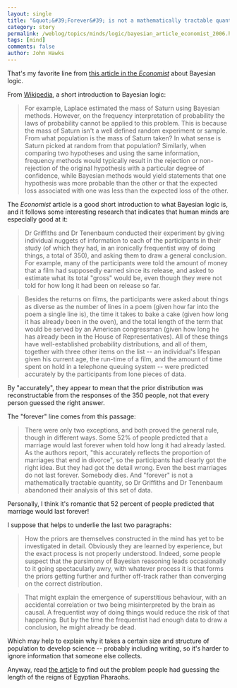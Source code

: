 ```yaml
---
layout: single 
title: "&quot;&#39;Forever&#39; is not a mathematically tractable quantity&quot;" 
category: story
permalink: /weblog/topics/minds/logic/bayesian_article_economist_2006.html
tags: [mind] 
comments: false 
author: John Hawks 
---
```



<p>
That's my favorite line from <a href="http://economist.com/science/displayStory.cfm?story_id=5354696">this article in the <I>Economist</i></a> about Bayesian logic. 
</p>

<p>
From <a href="http://en.wikipedia.org/wiki/Bayesian_logic">Wikipedia</a>, a short introduction to Bayesian logic: 
</p>

<blockquote>For example, Laplace estimated the mass of Saturn using Bayesian methods. However, on the frequency interpretation of probability the laws of probability cannot be applied to this problem. This is because the mass of Saturn isn't a well defined random experiment or sample. From what population is the mass of Saturn taken? In what sense is Saturn picked at random from that population? Similarly, when comparing two hypotheses and using the same information, frequency methods would typically result in the rejection or non-rejection of the original hypothesis with a particular degree of confidence, while Bayesian methods would yield statements that one hypothesis was more probable than the other or that the expected loss associated with one was less than the expected loss of the other.</blockquote>

<p>
The <i>Economist</i> article is a good short introduction to what Bayesian logic is, and it follows some interesting research that indicates that human minds are especially good at it: 
</p>

<blockquote>Dr Griffiths and Dr Tenenbaum conducted their experiment by giving individual nuggets of information to each of the participants in their study (of which they had, in an ironically frequentist way of doing things, a total of 350), and asking them to draw a general conclusion. For example, many of the participants were told the amount of money that a film had supposedly earned since its release, and asked to estimate what its total "gross" would be, even though they were not told for how long it had been on release so far.</blockquote>

<blockquote>Besides the returns on films, the participants were asked about things as diverse as the number of lines in a poem (given how far into the poem a single line is), the time it takes to bake a cake (given how long it has already been in the oven), and the total length of the term that would be served by an American congressman (given how long he has already been in the House of Representatives). All of these things have well-established probability distributions, and all of them, together with three other items on the list -- an individual's lifespan given his current age, the run-time of a film, and the amount of time spent on hold in a telephone queuing system -- were predicted accurately by the participants from lone pieces of data.</blockquote>

<p>
By "accurately", they appear to mean that the prior distribution was reconstructable from the responses of the 350 people, not that every person guessed the right answer. 
</p>

<p>
The "forever" line comes from this passage: 
</p>

<blockquote>There were only two exceptions, and both proved the general rule, though in different ways. Some 52% of people predicted that a marriage would last forever when told how long it had already lasted. As the authors report, "this accurately reflects the proportion of marriages that end in divorce", so the participants had clearly got the right idea. But they had got the detail wrong. Even the best marriages do not last forever. Somebody dies. And "forever" is not a mathematically tractable quantity, so Dr Griffiths and Dr Tenenbaum abandoned their analysis of this set of data.</blockquote>

<p>
Personally, I think it's romantic that 52 percent of people predicted that marriage would last forever!
</p>

<p>
I suppose that helps to underlie the last two paragraphs: 
</p>

<blockquote>How the priors are themselves constructed in the mind has yet to be investigated in detail. Obviously they are learned by experience, but the exact process is not properly understood. Indeed, some people suspect that the parsimony of Bayesian reasoning leads occasionally to it going spectacularly awry, with whatever process it is that forms the priors getting further and further off-track rather than converging on the correct distribution.</blockquote>

<blockquote>That might explain the emergence of superstitious behaviour, with an accidental correlation or two being misinterpreted by the brain as causal. A frequentist way of doing things would reduce the risk of that happening. But by the time the frequentist had enough data to draw a conclusion, he might already be dead.</blockquote>

<p>
Which may help to explain why it takes a certain size and structure of population to develop science -- probably including writing, so it's harder to ignore information that someone else collects. 
</p>

<p>
Anyway, read <a href="http://economist.com/science/displayStory.cfm?story_id=5354696">the article</a> to find out the problem people had guessing the length of the reigns of Egyptian Pharaohs. 
</p>

